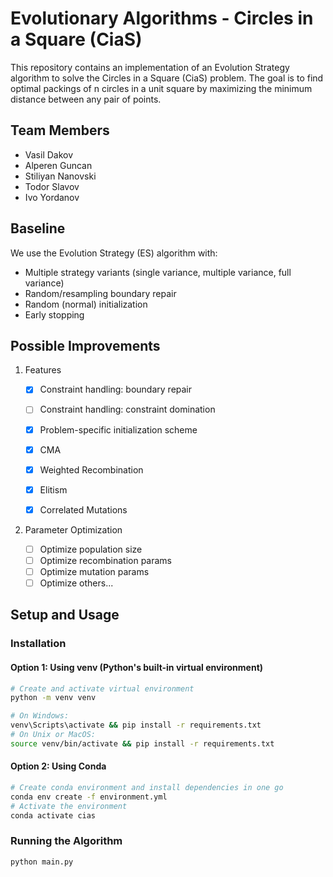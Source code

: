 # Evolutionary Algorithms - Circles in a Square (CiaS)

This repository contains an implementation of an Evolution Strategy algorithm to solve the Circles in a Square (CiaS) problem. The goal is to find optimal packings of n circles in a unit square by maximizing the minimum distance between any pair of points.

## Team Members

- Vasil Dakov
- Alperen Guncan
- Stiliyan Nanovski
- Todor Slavov
- Ivo Yordanov

## Baseline

We use the Evolution Strategy (ES) algorithm with:

- Multiple strategy variants (single variance, multiple variance, full variance)
- Random/resampling boundary repair
- Random (normal) initialization
- Early stopping

## Possible Improvements

1. Features

   - [x] Constraint handling: boundary repair
   - [ ] Constraint handling: constraint domination

   - [x] Problem-specific initialization scheme

   - [x] CMA

   - [x] Weighted Recombination
   - [x] Elitism

   - [x] Correlated Mutations

2. Parameter Optimization

   - [ ] Optimize population size
   - [ ] Optimize recombination params
   - [ ] Optimize mutation params
   - [ ] Optimize others...

## Setup and Usage

### Installation

#### Option 1: Using venv (Python's built-in virtual environment)

```bash
# Create and activate virtual environment
python -m venv venv

# On Windows:
venv\Scripts\activate && pip install -r requirements.txt
# On Unix or MacOS:
source venv/bin/activate && pip install -r requirements.txt
```

#### Option 2: Using Conda

```bash
# Create conda environment and install dependencies in one go
conda env create -f environment.yml
# Activate the environment
conda activate cias
```

### Running the Algorithm

```bash
python main.py
```
